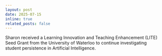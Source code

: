 ```yaml
---
layout: post
date: 2025-07-15
inline: true
related_posts: false
---
```


Sharon received a Learning Innovation and Teaching Enhancement (LITE) Seed Grant from the University of Waterloo to continue investigating student persistence in Artificial Intelligence. 
